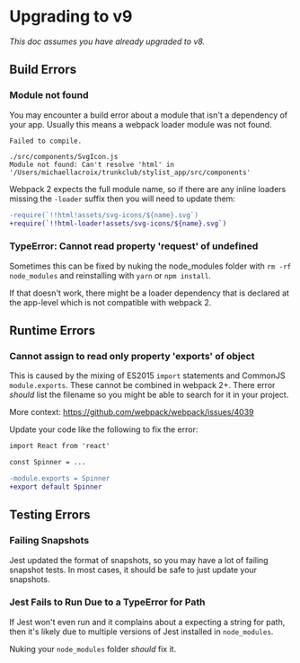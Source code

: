 # Upgrading to v9

*This doc assumes you have already upgraded to v8.*

## Build Errors

### Module not found

You may encounter a build error about a module that isn't a dependency
of your app. Usually this means a webpack loader module was not found.

```
Failed to compile.

./src/components/SvgIcon.js
Module not found: Can't resolve 'html' in '/Users/michaellacroix/trunkclub/stylist_app/src/components'
```

Webpack 2 expects the full module name, so if there are any inline loaders
missing the `-loader` suffix then you will need to update them:

```diff
-require(`!!html!assets/svg-icons/${name}.svg`)
+require(`!!html-loader!assets/svg-icons/${name}.svg`)
```

### TypeError: Cannot read property 'request' of undefined

Sometimes this can be fixed by nuking the node_modules folder with `rm -rf node_modules`
and reinstalling with `yarn` or `npm install`.

If that doesn't work, there might be a loader dependency that is declared at the app-level
which is not compatible with webpack 2.

## Runtime Errors

### Cannot assign to read only property 'exports' of object

This is caused by the mixing of ES2015 `import` statements and CommonJS `module.exports`.
These cannot be combined in webpack 2+. There error _should_ list the filename
so you might be able to search for it in your project.

More context: https://github.com/webpack/webpack/issues/4039

Update your code like the following to fix the error:

```diff
import React from 'react'

const Spinner = ...

-module.exports = Spinner
+export default Spinner
```

## Testing Errors

### Failing Snapshots

Jest updated the format of snapshots, so you may have a lot of failing snapshot tests.
In most cases, it should be safe to just update your snapshots.

### Jest Fails to Run Due to a TypeError for Path

If Jest won't even run and it complains about a expecting a string for path,
then it's likely due to multiple versions of Jest installed in `node_modules`.

Nuking your `node_modules` folder _should_ fix it.
